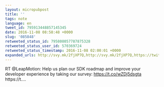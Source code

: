 ```yaml
---
layout: micropubpost
title: ''
tags: note
language: en
tweet_id: 795913448857145345
date: 2016-11-08 08:58:48 +0000
slug: '085848'
retweeted_status_id: 795808057787875328
retweeted_status_user_id: 570369724
retweeted_status_timestamp: 2016-11-08 02:00:01 +0000
expanded_urls: http://svy.mk/2fjXP7Q,http://svy.mk/2fjXP7Q,https://twitter.com/LeapMotion/status/795808057787875332/photo/1
---
```

RT @LeapMotion: Help us plan our SDK roadmap and improve your developer experience by taking our survey: https://t.co/wZDj5dsgta https://t.…
